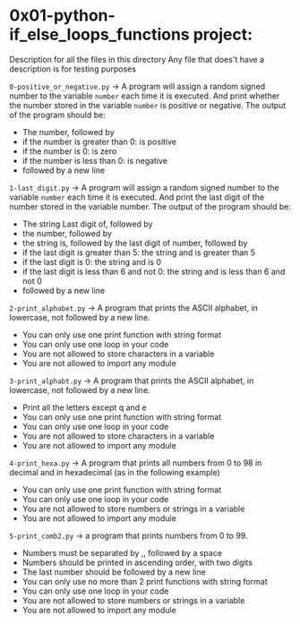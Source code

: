 # 0x01-python-if_else_loops_functions project:

Description for all the files in this directory
Any file that does't have a description is for testing purposes


`0-positive_or_negative.py` -> A program will assign a random signed number to the variable `number` each time it is executed.
And print whether the number stored in the variable `number` is positive or negative.
The output of the program should be:
- The number, followed by
- if the number is greater than 0: is positive
- if the number is 0: is zero
- if the number is less than 0: is negative
- followed by a new line


`1-last_digit.py` -> A program will assign a random signed number to the variable `number` each time it is executed.
And print the last digit of the number stored in the variable number.
The output of the program should be:
- The string Last digit of, followed by
- the number, followed by
- the string is, followed by the last digit of number, followed by
- if the last digit is greater than 5: the string and is greater than 5
- if the last digit is 0: the string and is 0
- if the last digit is less than 6 and not 0: the string and is less than 6 and not 0
- followed by a new line


`2-print_alphabet.py` -> A program that prints the ASCII alphabet, in lowercase, not followed by a new line.
- You can only use one print function with string format
- You can only use one loop in your code
- You are not allowed to store characters in a variable
- You are not allowed to import any module


`3-print_alphabt.py` -> A program that prints the ASCII alphabet, in lowercase, not followed by a new line.

- Print all the letters except q and e
- You can only use one print function with string format
- You can only use one loop in your code
- You are not allowed to store characters in a variable
- You are not allowed to import any module


`4-print_hexa.py` -> A program that prints all numbers from 0 to 98 in decimal and in hexadecimal (as in the following example)
- You can only use one print function with string format
- You can only use one loop in your code
- You are not allowed to store numbers or strings in a variable
- You are not allowed to import any module


`5-print_comb2.py` -> a program that prints numbers from 0 to 99.
- Numbers must be separated by ,, followed by a space
- Numbers should be printed in ascending order, with two digits
- The last number should be followed by a new line
- You can only use no more than 2 print functions with string format
- You can only use one loop in your code
- You are not allowed to store numbers or strings in a variable
- You are not allowed to import any module


